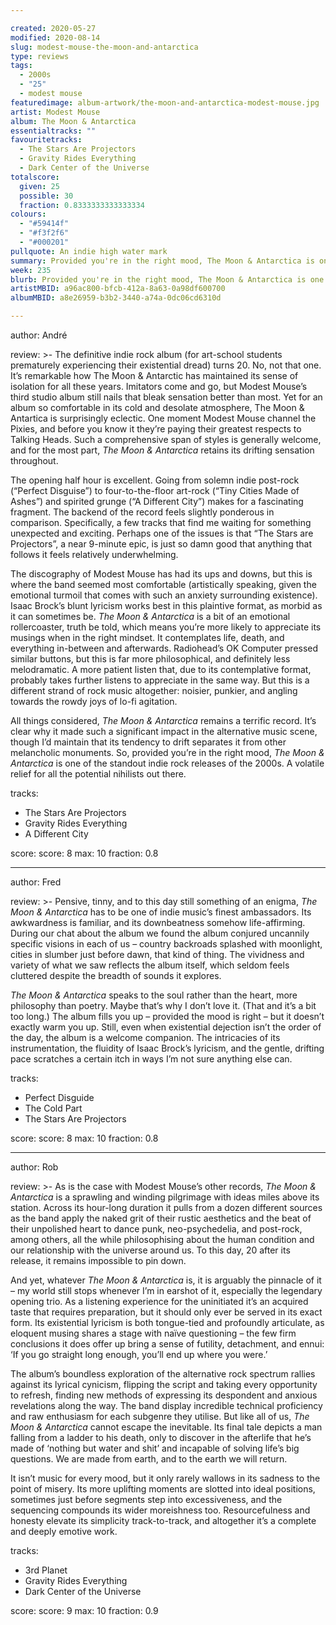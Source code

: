 ```yaml
---

created: 2020-05-27
modified: 2020-08-14
slug: modest-mouse-the-moon-and-antarctica
type: reviews
tags:
  - 2000s
  - "25"
  - modest mouse
featuredimage: album-artwork/the-moon-and-antarctica-modest-mouse.jpg
artist: Modest Mouse
album: The Moon & Antarctica
essentialtracks: ""
favouritetracks:
  - The Stars Are Projectors
  - Gravity Rides Everything
  - Dark Center of the Universe
totalscore:
  given: 25
  possible: 30
  fraction: 0.8333333333333334
colours:
  - "#59414f"
  - "#f3f2f6"
  - "#000201"
pullquote: An indie high water mark
summary: Provided you're in the right mood, The Moon & Antarctica is one of the standout indie rock releases of the 2000s. A volatile relief for all the potential nihilists out there.
week: 235
blurb: Provided you're in the right mood, The Moon & Antarctica is one of the standout indie rock releases of the 2000s.
artistMBID: a96ac800-bfcb-412a-8a63-0a98df600700
albumMBID: a8e26959-b3b2-3440-a74a-0dc06cd6310d

---
```


author: André

review: >-
  The definitive indie rock album (for art-school students prematurely experiencing their existential dread) turns 20. No, not that one. It’s remarkable how The Moon & Antarctic has maintained its sense of isolation for all these years. Imitators come and go, but Modest Mouse’s third studio album still nails that bleak sensation better than most. Yet for an album so comfortable in its cold and desolate atmosphere, The Moon & Antartica is surprisingly eclectic. One moment Modest Mouse channel the Pixies, and before you know it they’re paying their greatest respects to Talking Heads. Such a comprehensive span of styles is generally welcome, and for the most part, *The Moon & Antarctica* retains its drifting sensation throughout.

  The opening half hour is excellent. Going from solemn indie post-rock (“Perfect Disguise”) to four-to-the-floor art-rock (“Tiny Cities Made of Ashes”) and spirited grunge (“A Different City”) makes for a fascinating fragment. The backend of the record feels slightly ponderous in comparison. Specifically, a few tracks that find me waiting for something unexpected and exciting. Perhaps one of the issues is that “The Stars are Projectors”, a near 9-minute epic, is just so damn good that anything that follows it feels relatively underwhelming.

  The discography of Modest Mouse has had its ups and downs, but this is where the band seemed most comfortable (artistically speaking, given the emotional turmoil that comes with such an anxiety surrounding existence). Isaac Brock’s blunt lyricism works best in this plaintive format, as morbid as it can sometimes be. *The Moon & Antarctica* is a bit of an emotional rollercoaster, truth be told, which means you’re more likely to appreciate its musings when in the right mindset. It contemplates life, death, and everything in-between and afterwards. Radiohead’s OK Computer pressed similar buttons, but this is far more philosophical, and definitely less melodramatic. A more patient listen that, due to its contemplative format, probably takes further listens to appreciate in the same way. But this is a different strand of rock music altogether: noisier, punkier, and angling towards the rowdy joys of lo-fi agitation.

  All things considered, *The Moon & Antarctica* remains a terrific record. It’s clear why it made such a significant impact in the alternative music scene, though I’d maintain that its tendency to drift separates it from other melancholic monuments. So, provided you’re in the right mood, *The Moon & Antarctica* is one of the standout indie rock releases of the 2000s. A volatile relief for all the potential nihilists out there.

tracks:
  - The Stars Are Projectors
  - Gravity Rides Everything
  - A Different City

score:
  score: 8
  max: 10
  fraction: 0.8

---

author: Fred

review: >-
  Pensive, tinny, and to this day still something of an enigma, *The Moon & Antarctica* has to be one of indie music’s finest ambassadors. Its awkwardness is familiar, and its downbeatness somehow life-affirming. During our chat about the album we found the album conjured uncannily specific visions in each of us – country backroads splashed with moonlight, cities in slumber just before dawn, that kind of thing. The vividness and variety of what we saw reflects the album itself, which seldom feels cluttered despite the breadth of sounds it explores.

  *The Moon & Antarctica* speaks to the soul rather than the heart, more philosophy than poetry. Maybe that’s why I don’t love it. (That and it’s a bit too long.) The album fills you up – provided the mood is right – but it doesn’t exactly warm you up. Still, even when existential dejection isn’t the order of the day, the album is a welcome companion. The intricacies of its instrumentation, the fluidity of Isaac Brock’s lyricism, and the gentle, drifting pace scratches a certain itch in ways I’m not sure anything else can.

tracks:
  - Perfect Disguide
  - The Cold Part
  - The Stars Are Projectors

score:
  score: 8
  max: 10
  fraction: 0.8

---

author: Rob

review: >-
  As is the case with Modest Mouse’s other records, *The Moon & Antarctica* is a sprawling and winding pilgrimage with ideas miles above its station. Across its hour-long duration it pulls from a dozen different sources as the band apply the naked grit of their rustic aesthetics and the beat of their unpolished heart to dance punk, neo-psychedelia, and post-rock, among others, all the while philosophising about the human condition and our relationship with the universe around us. To this day, 20 after its release, it remains impossible to pin down.

  And yet, whatever *The Moon & Antarctica* is, it is arguably the pinnacle of it – my world still stops whenever I’m in earshot of it, especially the legendary opening trio. As a listening experience for the uninitiated it’s an acquired taste that requires preparation, but it should only ever be served in its exact form. Its existential lyricism is both tongue-tied and profoundly articulate, as eloquent musing shares a stage with naïve questioning – the few firm conclusions it does offer up bring a sense of futility, detachment, and ennui: ‘If you go straight long enough, you’ll end up where you were.’

  The album’s boundless exploration of the alternative rock spectrum rallies against its lyrical cynicism, flipping the script and taking every opportunity to refresh, finding new methods of expressing its despondent and anxious revelations along the way. The band display incredible technical proficiency and raw enthusiasm for each subgenre they utilise. But like all of us, *The Moon & Antarctica* cannot escape the inevitable. Its final tale depicts a man falling from a ladder to his death, only to discover in the afterlife that he’s made of ‘nothing but water and shit’ and incapable of solving life’s big questions. We are made from earth, and to the earth we will return.

  It isn’t music for every mood, but it only rarely wallows in its sadness to the point of misery. Its more uplifting moments are slotted into ideal positions, sometimes just before segments step into excessiveness, and the sequencing compounds its wider moreishness too. Resourcefulness and honesty elevate its simplicity track-to-track, and altogether it’s a complete and deeply emotive work.

tracks:
  - 3rd Planet
  - Gravity Rides Everything
  - Dark Center of the Universe

score:
  score: 9
  max: 10
  fraction: 0.9
